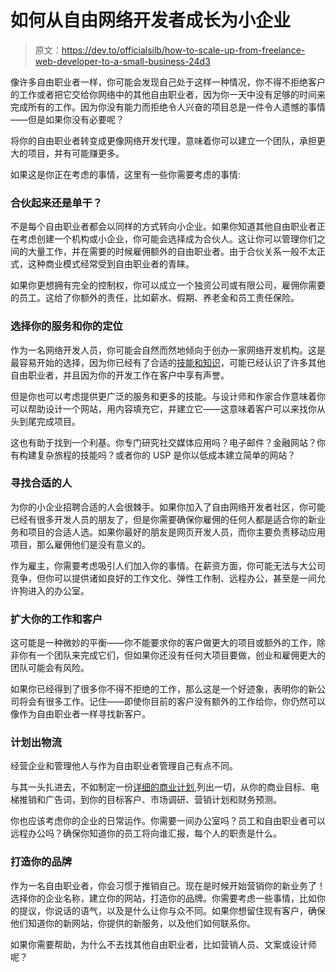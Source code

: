 # 如何从自由网络开发者成长为小企业

> 原文：<https://dev.to/officialsilb/how-to-scale-up-from-freelance-web-developer-to-a-small-business-24d3>

像许多自由职业者一样，你可能会发现自己处于这样一种情况，你不得不拒绝客户的工作或者把它交给你网络中的其他自由职业者，因为你一天中没有足够的时间来完成所有的工作。因为你没有能力而拒绝令人兴奋的项目总是一件令人遗憾的事情——但是如果你没有必要呢？

将你的自由职业者转变成更像网络开发代理，意味着你可以建立一个团队，承担更大的项目，并有可能赚更多。

如果这是你正在考虑的事情，这里有一些你需要考虑的事情:

### 合伙起来还是单干？

不是每个自由职业者都会以同样的方式转向小企业。如果你知道其他自由职业者正在考虑创建一个机构或小企业，你可能会选择成为合伙人。这让你可以管理你们之间的大量工作，并在需要的时候雇佣额外的自由职业者。由于合伙关系一般不太正式，这种商业模式经常受到自由职业者的青睐。

如果你更想拥有完全的控制权，你可以成立一个独资公司或有限公司，雇佣你需要的员工。这给了你额外的责任，比如薪水、假期、养老金和员工责任保险。

### 选择你的服务和你的定位

作为一名网络开发人员，你可能会自然而然地倾向于创办一家网络开发机构。这是最容易开始的选择，因为你已经有了合适的[技能和知识](https://www.forbes.com/sites/denispinsky/2018/02/12/website-design-standards/#7c27f56f54ff)，可能已经认识了许多其他自由职业者，并且因为你的开发工作在客户中享有声誉。

但是你也可以考虑提供更广泛的服务和更多的技能。与设计师和作家合作意味着你可以帮助设计一个网站，用内容填充它，并建立它——这意味着客户可以来找你从头到尾完成项目。

这也有助于找到一个利基。你专门研究社交媒体应用吗？电子邮件？金融网站？你有构建复杂旅程的技能吗？或者你的 USP 是你以低成本建立简单的网站？

### 寻找合适的人

为你的小企业招聘合适的人会很棘手。如果你加入了自由网络开发者社区，你可能已经有很多开发人员的朋友了，但是你需要确保你雇佣的任何人都是适合你的新业务和项目的合适人选。如果你最好的朋友是网页开发人员，而你主要负责移动应用项目，那么雇佣他们是没有意义的。

作为雇主，你需要考虑吸引人们加入你的事情。在薪资方面，你可能无法与大公司竞争，但你可以提供诸如良好的工作文化、弹性工作制、远程办公，甚至是一间允许狗进入的办公室。

### 扩大你的工作和客户

这可能是一种微妙的平衡——你不能要求你的客户做更大的项目或额外的工作，除非你有一个团队来完成它们，但如果你还没有任何大项目要做，创业和雇佣更大的团队可能会有风险。

如果你已经得到了很多你不得不拒绝的工作，那么这是一个好迹象，表明你的新公司将会有很多工作。记住——即使你目前的客户没有额外的工作给你，你仍然可以像作为自由职业者一样寻找新客户。

### 计划出物流

经营企业和管理他人与作为自由职业者管理自己有点不同。

与其一头扎进去，不如制定一份[详细的商业计划](https://www.princes-trust.org.uk/help-for-young-people/tools-resources/business-tools/business-plans),列出一切，从你的商业目标、电梯推销和广告词，到你的目标客户、市场调研、营销计划和财务预测。

你也应该考虑你的企业的日常运作。你需要一间办公室吗？员工和自由职业者可以远程办公吗？确保你知道你的员工将向谁汇报，每个人的职责是什么。

### 打造你的品牌

作为一名自由职业者，你会习惯于推销自己。现在是时候开始营销你的新业务了！选择你的企业名称，建立你的网站，打造你的品牌。你需要考虑一些事情，比如你的提议，你说话的语气，以及是什么让你与众不同。如果你想留住现有客户，确保他们知道你的新网站，你提供的新服务，以及他们如何联系你。

如果你需要帮助，为什么不去找其他自由职业者，比如营销人员、文案或设计师呢？